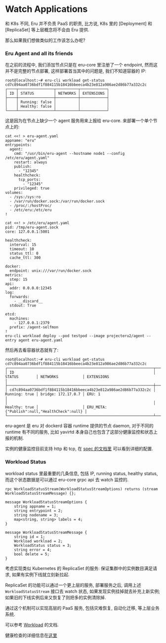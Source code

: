 # Watch Applications

和 K8s 不同, Eru 并不负责 PaaS 的职责, 比方说, K8s 里的 [Deployment] 和 [ReplicaSet] 等上层概念将不会由 Eru 提供.

那么如果我们想做类似的工作该怎么办呢?

### Eru Agent and all its friends

在之前的流程中, 我们添加节点只是在 eru-core 里注册了一个 endpoint, 然而这并不是完整的节点部署, 这样部署首当其中的问题是, 我们不知道容器的 IP:

```
root@localhost:~# eru-cli workload get-status cd7c894aa0736bdf1f884115b18416bbeeca4b23e812a986ae2d86b77a332c2c
┌────┬────────────────┬──────────┬────────────┐
│ ID │ STATUS         │ NETWORKS │ EXTENSIONS │
├────┼────────────────┼──────────┼────────────┤
│    │ Running: false │          │            │
│    │ Healthy: false │          │            │
└────┴────────────────┴──────────┴────────────┘
```

这是因为在节点上缺少一个 agent 服务用来上报给 eru-core. 来部署一个单个节点上的:

```
cat <<! > eru-agent.yaml
appname: "eru"
entrypoints:
  agent:
    cmd: "/usr/bin/eru-agent --hostname node1 --config /etc/eru/agent.yaml"
    restart: always
    publish:
      - "12345"
    healthcheck:
      tcp_ports:
        - "12345"
    privileged: true
volumes:
  - /sys:/sys:ro
  - /var/run/docker.sock:/var/run/docker.sock
  - /proc/:/hostProc/
  - /etc/eru:/etc/eru
!

cat <<! > /etc/eru/agent.yaml
pid: /tmp/eru-agent.sock
core: 127.0.0.1:5001

healthcheck:
  interval: 15
  timeout: 10
  status_ttl: 0
  cache_ttl: 300

docker:
  endpoint: unix:///var/run/docker.sock
metrics:
  step: 15
api:
  addr: 0.0.0.0:12345
log:
  forwards:
    - __discard__
  stdout: True

etcd:
  machines:
    - 127.0.0.1:2379
  prefix: /agent-selfmon
!
eru-cli workload deploy --pod testpod --image projecteru2/agent --entry agent eru-agent.yaml
```

然后再去看容器状态就有了:

```
root@localhost:~# eru-cli workload get-status cd7c894aa0736bdf1f884115b18416bbeeca4b23e812a986ae2d86b77a332c2c
┌──────────────────────────────────────────────────────────────────┬───────────────┬────────────────────┬───────────────────────────────────────────────┐
│ ID                                                               │ STATUS        │ NETWORKS           │ EXTENSIONS                                    │
├──────────────────────────────────────────────────────────────────┼───────────────┼────────────────────┼───────────────────────────────────────────────┤
│ cd7c894aa0736bdf1f884115b18416bbeeca4b23e812a986ae2d86b77a332c2c │ Running: true │ bridge: 172.17.0.7 │ ERU: 1                                        │
│                                                                  │ Healthy: true │                    │ ERU_META: {"Publish":null,"HealthCheck":null} │
└──────────────────────────────────────────────────────────────────┴───────────────┴────────────────────┴───────────────────────────────────────────────┘
```

eru-agent 是 eru 对 dockerd 容器 runtime 提供的节点 daemon, 对于不同的 runtime 有不同的服务, 比如 yavirtd 本身自己也包含了这部分健康监控和状态上报的机制.

实例的健康监控目前支持 http 和 tcp, 在 [spec 的文档里](https://book.eru.sh/specs/app) 可以看到详细的配置.

### Workload Status

workload status 里最重要的几条信息, 包括 IP, running status, healthy status, 而这个状态数据是可以通过 eru-core grpc api 去 watch 监控的.

```
rpc WorkloadStatusStream(WorkloadStatusStreamOptions) returns (stream WorkloadStatusStreamMessage) {};

message WorkloadStatusStreamOptions {
    string appname = 1;
    string entrypoint = 2;
    string nodename = 3;
    map<string, string> labels = 4;
}

message WorkloadStatusStreamMessage {
    string id = 1;
    Workload workload = 2;
    WorkloadStatus status = 3;
    string error = 4;
    bool delete = 5;
}
```

考虑实现类似 Kubernetes 的 ReplicaSet 的服务: 保证集群中的实例数目满足请求, 如果有实例下线就立刻新拉起.

ReplicaSet 的功能可以通过一个更上层的服务, 部署服务之后, 调用上述 `WorkloadStatusStream` 接口去 watch 状态, 如果发现实例挂掉就去补充上新实例; 如果旧的下线实例后来又恢复了则把多的实例清除掉.

通过这个机制可以实现高层的 PaaS 服务, 包括灾难恢复, 自动化迁移, 等上层业务系统.

可以参考 [Workload](https://book.eru.sh/conception/workload) 的文档.

健康检查的详细信息在[这里](https://book.eru.sh/conception/healthcheck)

